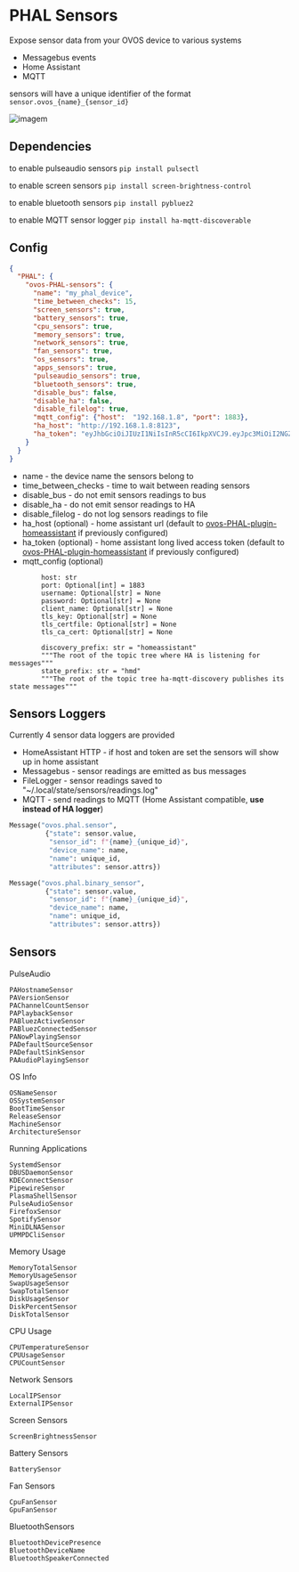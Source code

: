 # PHAL Sensors

Expose sensor data from your OVOS device to various systems

- Messagebus events
- Home Assistant
- MQTT

sensors will have a unique identifier of the format `sensor.ovos_{name}_{sensor_id}`

![imagem](https://github.com/OpenVoiceOS/ovos-PHAL-sensors/assets/33701864/c13e694c-1b3d-4cb1-bae6-5c851560b135)

## Dependencies

to enable pulseaudio sensors `pip install pulsectl`

to enable screen sensors `pip install screen-brightness-control`

to enable bluetooth sensors `pip install pybluez2`

to enable MQTT sensor logger `pip install ha-mqtt-discoverable`


## Config

```json
{
  "PHAL": {
    "ovos-PHAL-sensors": {
      "name": "my_phal_device",
      "time_between_checks": 15,
      "screen_sensors": true,
      "battery_sensors": true,
      "cpu_sensors": true,
      "memory_sensors": true,
      "network_sensors": true,
      "fan_sensors": true,
      "os_sensors": true,
      "apps_sensors": true,
      "pulseaudio_sensors": true,
      "bluetooth_sensors": true,
      "disable_bus": false,
      "disable_ha": false,
      "disable_filelog": true,
      "mqtt_config": {"host":  "192.168.1.8", "port": 1883},
      "ha_host": "http://192.168.1.8:8123",
      "ha_token": "eyJhbGciOiJIUzI1NiIsInR5cCI6IkpXVCJ9.eyJpc3MiOiI2NGZmODYxY2M3ZDE0ZDZmODQ5..."
    }
  }
}
```

- name - the device name the sensors belong to
- time_between_checks - time to wait between reading sensors
- disable_bus - do not emit sensors readings to bus
- disable_ha - do not emit sensor readings to HA
- disable_filelog - do not log sensors readings to file
- ha_host (optional) - home assistant url (default to [ovos-PHAL-plugin-homeassistant](https://github.com/OpenVoiceOS/ovos-PHAL-plugin-homeassistant) if previously configured)
- ha_token (optional) - home assistant long lived access token (default to [ovos-PHAL-plugin-homeassistant](https://github.com/OpenVoiceOS/ovos-PHAL-plugin-homeassistant) if previously configured)
- mqtt_config (optional) 
```
        host: str
        port: Optional[int] = 1883
        username: Optional[str] = None
        password: Optional[str] = None
        client_name: Optional[str] = None
        tls_key: Optional[str] = None
        tls_certfile: Optional[str] = None
        tls_ca_cert: Optional[str] = None

        discovery_prefix: str = "homeassistant"
        """The root of the topic tree where HA is listening for messages"""
        state_prefix: str = "hmd"
        """The root of the topic tree ha-mqtt-discovery publishes its state messages"""
```

## Sensors Loggers

Currently 4 sensor data loggers are provided

- HomeAssistant HTTP - if host and token are set the sensors will show up in home assistant
- Messagebus - sensor readings are emitted as bus messages
- FileLogger - sensor readings saved to "~/.local/state/sensors/readings.log"
- MQTT - send readings to MQTT (Home Assistant compatible, **use instead of HA logger**)

````python
Message("ovos.phal.sensor",
         {"state": sensor.value,
          "sensor_id": f"{name}_{unique_id}",
          "device_name": name,
          "name": unique_id,
          "attributes": sensor.attrs})

Message("ovos.phal.binary_sensor",
         {"state": sensor.value,
          "sensor_id": f"{name}_{unique_id}",
          "device_name": name,
          "name": unique_id,
          "attributes": sensor.attrs})
````

## Sensors

PulseAudio
```
PAHostnameSensor
PAVersionSensor
PAChannelCountSensor
PAPlaybackSensor
PABluezActiveSensor
PABluezConnectedSensor
PANowPlayingSensor
PADefaultSourceSensor
PADefaultSinkSensor
PAAudioPlayingSensor
```

OS Info
```
OSNameSensor
OSSystemSensor
BootTimeSensor
ReleaseSensor
MachineSensor
ArchitectureSensor
```

Running Applications
```
SystemdSensor
DBUSDaemonSensor
KDEConnectSensor
PipewireSensor
PlasmaShellSensor
PulseAudioSensor
FirefoxSensor
SpotifySensor
MiniDLNASensor
UPMPDCliSensor
```

Memory Usage
```
MemoryTotalSensor
MemoryUsageSensor
SwapUsageSensor
SwapTotalSensor
DiskUsageSensor
DiskPercentSensor
DiskTotalSensor
```

CPU Usage
```
CPUTemperatureSensor
CPUUsageSensor
CPUCountSensor
```

Network Sensors
```
LocalIPSensor
ExternalIPSensor
```

Screen Sensors
```
ScreenBrightnessSensor
```

Battery Sensors
```
BatterySensor
```

Fan Sensors
```
CpuFanSensor
GpuFanSensor
```

BluetoothSensors
```
BluetoothDevicePresence
BluetoothDeviceName
BluetoothSpeakerConnected
```

